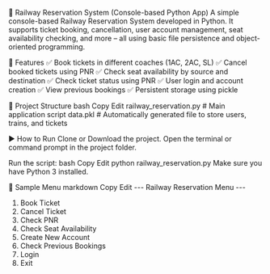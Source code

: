 🚆 Railway Reservation System (Console-based Python App)
A simple console-based Railway Reservation System developed in Python. It supports ticket booking, cancellation, user account management, seat availability checking, and more – all using basic file persistence and object-oriented programming.

🔧 Features
✅ Book tickets in different coaches (1AC, 2AC, SL)
✅ Cancel booked tickets using PNR
✅ Check seat availability by source and destination
✅ Check ticket status using PNR
✅ User login and account creation
✅ View previous bookings
✅ Persistent storage using pickle

📂 Project Structure
bash
Copy
Edit
railway_reservation.py   # Main application script
data.pkl                 # Automatically generated file to store users, trains, and tickets

▶️ How to Run
Clone or Download the project.
Open the terminal or command prompt in the project folder.

Run the script:
bash
Copy
Edit
python railway_reservation.py
Make sure you have Python 3 installed.

📸 Sample Menu
markdown
Copy
Edit
--- Railway Reservation Menu ---
1. Book Ticket
2. Cancel Ticket
3. Check PNR
4. Check Seat Availability
5. Create New Account
6. Check Previous Bookings
7. Login
8. Exit
